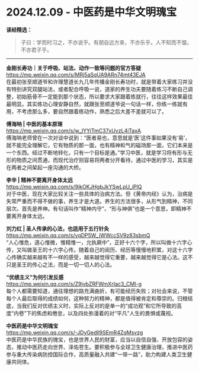 2024.12.09 - 中医药是中华文明瑰宝  
========

**读经精选：**  

> 子曰：学而时习之，不亦说乎。有朋自远方来，不亦乐乎。人不知而不愠，不亦君子乎。

---

**金刚长寿功｜关于呼吸、站法、动作一致等问题的官方答疑**  
https://mp.weixin.qq.com/s/MRj5aSqUA9ARn74mt43EJA  
在最初张至顺道爷和许理慧道长九几年传播金刚长寿功时，就是带着大家练习并没有特别讲究双腿站法，或者配合呼吸一说，道家的养生功夫要随着练习不断自己调整，初始筋骨不一定能到那个状态，所以要求大家跟着练就行，往往这样效果最佳最明显。其实练功心理安静自然，就跟张至顺道爷说一句话一样，你练一练就有用，不考虑那么多，要自然跟着练动作，熟悉之后大差不差就可以了。

**傅海呐 | 中医的基本原理**  
https://mp.weixin.qq.com/s/w_lYYiTmC37xUvzL4iTaxA  
傅海呐老师曾在一次对谈中说到：“医者易也，意思就是‘医’这件事如果没有‘易’，就不能完全理解它。它有物质的那一面，也有精神和气的磁场那一面，它们本来是一个东西。经过不断地转化，只有一个目标是通。”学习中医，就是学习将有形与无形的物质之间贯通，而现代治疗则容易将两者分开看待，通过中医的学习，其实是在两者之间架起一座沟通的大桥。

**李辛 | 精神不要离开身体太远**  
https://mp.weixin.qq.com/s/9ikOKJHgbJkYSwLpU_iPlQ  
对于中医，现在大家比较关注一些具体的治病方法。但《黄帝内经》认为，治病是失常严重而不得不做的事，养生才是大道。养生的方法很多，从形气到精神，不同层次。首先是养神。有句话叫作“精神内守”，“形与神俱”也是一个意思，即精神不要离开身体太远。

**刘力红 | 圣人传承的心法，也适用于五行针灸**  
https://mp.weixin.qq.com/s/vqDP5W_jWWccSV9z83sbmQ  
“人心惟危，道心惟微，惟精惟一，允执厥中”，正好十六个字，所以叫做十六字心传，又叫做圣王的十六字心传。随着自己的阅历、经历等慢慢地积累，对这十六字心传确实越来越有不一样的感受，越来越觉得它重要，越来越觉得它是心法。这不只是圣王的传心之法，而是一切一切人的心法。

**“优绩主义”为何引发反感**  
https://mp.weixin.qq.com/s/Z9jvbZRFWmXrIac3_CMI-g  
每个人都需要知道，通往理想的路充满曲折，有可能经历失败；对社会来说，不管每个人最后取得的成绩如何，这种努力的精神，都是值得被肯定和尊崇的。归根结底，当我们反对优绩主义时，实际上反对的是单一的“成功观”和它所导致的高度“内卷”下的焦虑和倦怠，以及四处弥漫着的对“平凡”人生的畏惧或蔑视。

**中医药是中华文明瑰宝**  
https://mp.weixin.qq.com/s/-JDyGedll9SEmR4ZqMsvzg  
中医药是中华民族的瑰宝，也是世界人民的财富，应当以自信自强、开放包容的姿态，推动中医药走向世界、泽佑苍生。要积极参与全球卫生健康治理，推进中医药参与重大传染病防控国际合作，高质量融入共建“一带一路”，助力构建人类卫生健康共同体。